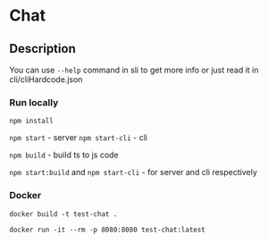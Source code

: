 # Chat

## Description

You can use `--help` command in sli to get more info or just read it in cli/cliHardcode.json

### Run locally

`npm install`

`npm start` - server
`npm start-cli` - cli

`npm build` - build ts to js code

`npm start:build` and `npm start-cli` - for server and cli respectively

### Docker

`docker build -t test-chat .`

`docker run -it --rm -p 8080:8080 test-chat:latest`
